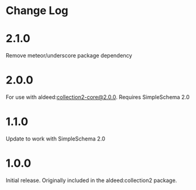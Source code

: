 # Change Log

# 2.1.0

Remove meteor/underscore package dependency

# 2.0.0

For use with aldeed:collection2-core@2.0.0. Requires SimpleSchema 2.0

# 1.1.0

Update to work with SimpleSchema 2.0

# 1.0.0

Initial release. Originally included in the aldeed:collection2 package.